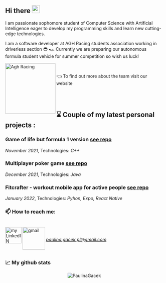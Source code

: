 ## Hi there <img src="https://media.giphy.com/media/hvRJCLFzcasrR4ia7z/giphy.gif" width="25px">

I am passionate sophomore student of Computer Science with Artificial Intelligence eager to develop my programming skills and learn new cutting-edge technologies.

I am a software developer at AGH Racing students association working in driverless section  :sunglasses: 🏎️ Currently we are preparing our autonomous formula student vehicle for summer competition so wish us luck! 

<a href="https://www.racing.agh.edu.pl/">
  <img align="left" alt="Agh Racing" width="160px" src="https://www.racing.agh.edu.pl/wp-content/uploads/2020/09/AGH-Racing_RGB_black-and-red-1.png" />
  </a>
</br>

:point_left: To find out more about the team visit our website

</br>
</br>

## :hourglass: Couple of my latest personal projects : ##

### Game of life but formula 1 version  [see repo](https://github.com/PaulinaGacek/Game-of-life) ### 

_November 2021_,    Technologies: _C++_


### Multiplayer poker game [see repo](https://github.com/PaulinaGacek/Game-of-life) ### 

_December 2021_,   Technologies: _Java_

### Fitcrafter - workout mobile app for active people  [see repo](https://github.com/PaulinaGacek/Game-of-life) ###

_January 2022_,  Technologies: _Pyhon, Expo, React Native_



### 📫 How to reach me: ###

</br>
<a href="https://www.linkedin.com/in/paulina-gacek-44bb2b229/">
  <img align="left" alt="my LinkedIN" width="52px" src="https://raw.githubusercontent.com/peterthehan/peterthehan/master/assets/linkedin.svg" />
  </a>
<a href="https://mail.google.com/mail/?view=cm&fs=1&to=paulina.gacek.pl@gmail.com&su=Message from github portfolio: &body=Hello Paulina!">
  <img align="left" alt=" gmail" width="72px" src="https://upload.wikimedia.org/wikipedia/commons/thumb/8/8c/Gmail_Icon_%282013-2020%29.svg/2048px-Gmail_Icon_%282013-2020%29.svg.png" />

  </br>
  
 *paulina.gacek.pl@gmail.com*
  
</br>

###  📈 My github stats ###

<p align="center"> <img src="https://github-readme-stats.vercel.app/api?username=PaulinaGacek&show_icons=true&theme=dracula" alt="PaulinaGacek" />
